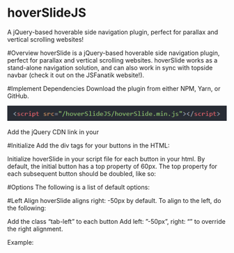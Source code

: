 # hoverSlideJS
A jQuery-based hoverable side navigation plugin, perfect for parallax and vertical scrolling websites!

#Overview
hoverSlide is a jQuery-based hoverable side navigation plugin, perfect for parallax and vertical scrolling websites. 
hoverSlide works as a stand-alone navigation solution, 
and can also work in sync with topside navbar (check it out on the JSFanatik website!).

#Implement Dependencies
Download the plugin from either NPM, Yarn, or GitHub. 

![plugin-img](hoverslide-cdn.png)

Add the jQuery CDN link in your <head>

#Initialize
Add the div tags for your buttons in the HTML:

Initialize hoverSlide in your script file for each button in your html. By default, the initial button has a top property of 60px. The top property for each subsequent button should be doubled, like so:


#Options
The following is a list of default options:

#Left Align
hoverSlide aligns right: -50px by default. To align to the left, do the following:

Add the class “tab-left” to each button
Add left: ”-50px”, right: “” to override the right alignment. 

Example: 
